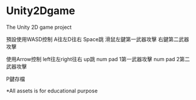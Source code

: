# Unity2Dgame

The Unity 2D game project

預設使用WASD控制 A往左D往右 Space跳 滑鼠左鍵第一武器攻擊 右鍵第二武器攻擊

使用Arrow控制 left往左right往右 up跳 num pad 1第一武器攻擊 num pad 2第二武器攻擊

P鍵存檔

*All assets is for educational purpose

